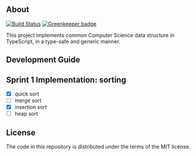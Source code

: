 ## About
[![Build Status](https://travis-ci.org/DengYiping/typescript-algorithms.svg?branch=master)](https://travis-ci.org/DengYiping/typescript-algorithms) [![Greenkeeper badge](https://badges.greenkeeper.io/DengYiping/typescript-algorithms.svg)](https://greenkeeper.io/)


This project implements common Computer Science data structure in TypeScript, in a type-safe and generic manner.

## Development Guide
## Sprint 1 Implementation: sorting
- [x] quick sort
- [ ] merge sort
- [x] insertion sort
- [ ] heap sort
## License
The code in this repository is distributed under the terms of the MIT license.
